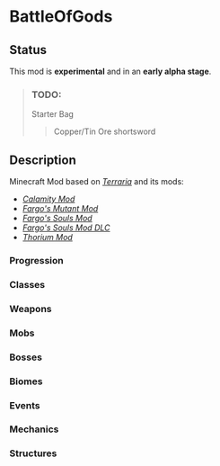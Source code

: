 # BattleOfGods
## Status
This mod is **experimental** and in an **early alpha stage**.
>### TODO:
>Starter Bag
>> Copper/Tin Ore
>> shortsword
>>
## Description
Minecraft Mod based on [*Terraria*](https://terraria.org/) and its mods:

 - [*Calamity Mod*](https://steamcommunity.com/sharedfiles/filedetails/?id=2824688072&searchtext=calamity)
 - [*Fargo's Mutant Mod*](https://steamcommunity.com/sharedfiles/filedetails/?id=2570931073)
 - [*Fargo's Souls Mod*](https://steamcommunity.com/sharedfiles/filedetails/?id=2815540735&searchtext=Fargo)
 - [*Fargo's Souls Mod DLC*](https://steamcommunity.com/sharedfiles/filedetails/?id=3044249615)
 - [*Thorium Mod*](https://steamcommunity.com/sharedfiles/filedetails/?id=2909886416&searchtext=thorium)

### Progression

### Classes

### Weapons

### Mobs

### Bosses

### Biomes

### Events

### Mechanics

### Structures

<!--stackedit_data:
eyJoaXN0b3J5IjpbLTgzNTczOTYzNywxMjkxNjEyNjQ0LC0zMz
MxNjAwNzEsLTEzMzU2NDE5NDUsOTUxMDg2NjYzLDE3ODk1MDUw
ODcsMTA1MDgxNTY5NywxMDUwODE1Njk3LC0xODk2NDMzNDE5LD
E2MDYwODIzMzQsLTE4MTY0MjY0NTVdfQ==
-->